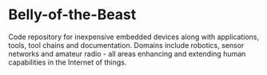 # Belly-of-the-Beast
Code repository for inexpensive embedded devices along with applications, 
tools, tool chains and documentation.  Domains include robotics, sensor 
networks and amateur radio - all areas enhancing and extending human 
capabilities in the Internet of things.
